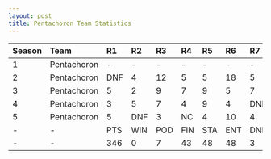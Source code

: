 ```yaml
---
layout: post 
title: Pentachoron Team Statistics
--- 
```


| Season   | Team        | R1   | R2   | R3   | R4   | R5   | R6   | R7   | R8   | R9   | R10   | R11   | R12   | Pts   | Pos   |
|:---------|:------------|:-----|:-----|:-----|:-----|:-----|:-----|:-----|:-----|:-----|:------|:------|:------|:------|:------|
| 1        | Pentachoron | -    | -    | -    | -    | -    | -    | -    | -    | -    | -     | -     | -     | -     | -     |
| 2        | Pentachoron | DNF  | 4    | 12   | 5    | 5    | 18   | 5    | 3    | DNF  | 4     | 8     | 2     | 89    | 5     |
| 3        | Pentachoron | 5    | 2    | 9    | 7    | 9    | 5    | 7    | 13   | 5    | 4     | 8     | 8     | 78    | 4     |
| 4        | Pentachoron | 3    | 5    | 7    | 4    | 9    | 4    | DNF  | 5    | 7    | 8     | 9     | 11    | 75    | 5     |
| 5        | Pentachoron | 5    | DNF  | 3    | NC   | 4    | 10   | 4    | 9    | 2    | 3     | 4     | 5     | 104   | 5     |
| -        | -           | PTS  | WIN  | POD  | FIN  | STA  | ENT  | DNF  | SOP  | DNQ  | %Fin  | PPR   | BST   | CHA   | RNK   |
| -        | -           | 346  | 0    | 7    | 43   | 48   | 48   | 3    | 3    | 0    | 89.6  | 7.21  | 2     | 0     | 5     |